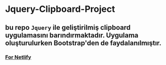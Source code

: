 # Jquery-Clipboard-Project

## bu repo `Jquery` ile geliştirilmiş clipboard uygulamasını barındırmaktadır. Uygulama oluşturulurken Bootstrap'den de faydalanılmıştır.

### [For Netlify](https://taupe-dodol-903b07.netlify.app/)
